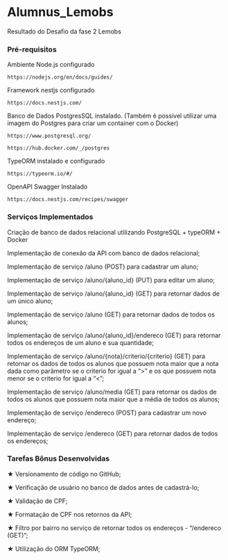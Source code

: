 # Alumnus_Lemobs

Resultado do Desafio da fase 2 Lemobs

### Pré-requisitos

Ambiente Node.js configurado

```
https://nodejs.org/en/docs/guides/
```
Framework nestjs configurado

```
https://docs.nestjs.com/
```
Banco de Dados PostgresSQL instalado. (Também é possível utilizar uma imagem do Postgres para criar um container com o Docker)
```
https://www.postgresql.org/
```
```
https://hub.docker.com/_/postgres
```

TypeORM instalado e configurado
```
https://typeorm.io/#/
```
OpenAPI Swagger Instalado
```
https://docs.nestjs.com/recipes/swagger
```


### Serviços Implementados
Criação de banco de dados relacional utilizando PostgreSQL + typeORM + Docker

Implementação de conexão da API com banco de dados relacional;

Implementação de serviço /aluno (POST) para cadastrar um aluno;

Implementação de serviço /aluno/{aluno_id} (PUT) para editar um aluno;

Implementação de serviço /aluno/{aluno_id} (GET) para retornar dados de um único aluno;

Implementação de serviço /aluno (GET) para retornar dados de todos os alunos;

Implementação de serviço /aluno/{aluno_id}/endereco (GET) para retornar todos os endereços de um aluno e sua quantidade;

Implementação de serviço /aluno/{nota}/criterio/{criterio} (GET) para retornar os dados de todos os alunos que possuem nota maior que a nota dada como parâmetro se o
criterio for igual a “>” e os que possuem nota menor se o criterio for igual a “<”;

Implementação de serviço /aluno/media (GET) para retornar os dados de todos os alunos que possuem nota maior que a média de todos os alunos;

Implementação de serviço /endereco (POST) para cadastrar um novo endereço;

Implementação de serviço /endereco (GET) para retornar dados de todos os endereços;

### Tarefas Bônus Desenvolvidas
★ Versionamento de código no GitHub;

★ Verificação de usuário no banco de dados antes de cadastrá-lo;

★ Validação de CPF;

★ Formatação de CPF nos retornos da API;

★ Filtro por bairro no serviço de retornar todos os endereços - “/endereco (GET)”;

★ Utilização do ORM TypeORM;
